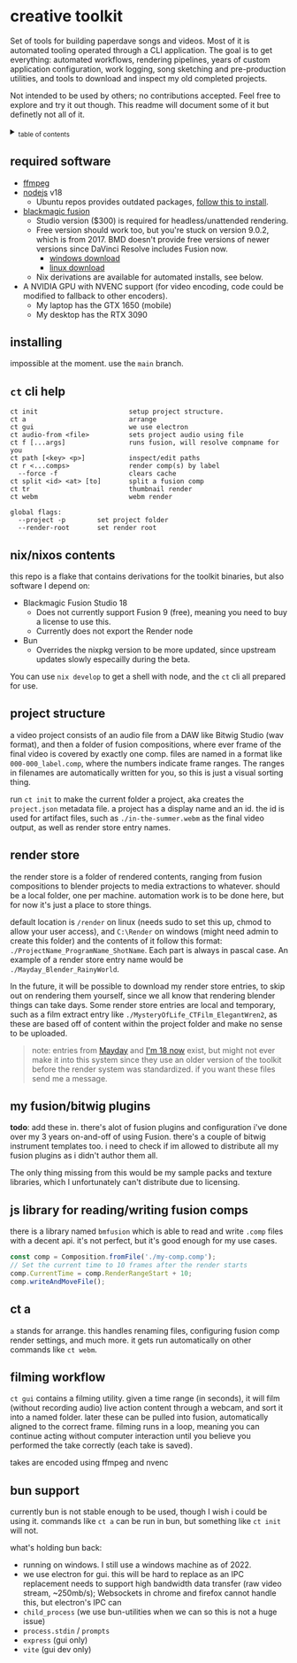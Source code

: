 # creative toolkit

Set of tools for building paperdave songs and videos. Most of it is automated tooling operated through a CLI application. The goal is to get everything: automated workflows, rendering pipelines, years of custom application configuration, work logging, song sketching and pre-production utilities, and tools to download and inspect my old completed projects.

Not intended to be used by others; no contributions accepted. Feel free to explore and try it out though. This readme will document some of it but definetly not all of it.

<details>
<summary><sub>table of contents</sub></summary>

- [creative toolkit](#creative-toolkit)
  - [required software](#required-software)
  - [installing](#installing)
  - [`ct` cli help](#ct-cli-help)
  - [nix/nixos contents](#nixnixos-contents)
  - [project structure](#project-structure)
  - [render store](#render-store)
  - [my fusion/bitwig plugins](#my-fusionbitwig-plugins)
  - [js library for reading/writing fusion comps](#js-library-for-readingwriting-fusion-comps)
  - [ct a](#ct-a)
  - [filming workflow](#filming-workflow)
  - [bun support](#bun-support)

</details>

## required software

- [ffmpeg](https://ffmpeg.org/)
- [nodejs](https://nodejs.org/en/) v18
  - Ubuntu repos provides outdated packages, [follow this to install](https://github.com/nodesource/distributions#installation-instructions).
- [blackmagic fusion](https://www.blackmagicdesign.com/products/fusion)
  - Studio version ($300) is required for headless/unattended rendering.
  - Free version should work too, but you're stuck on version 9.0.2, which is from 2017. BMD doesn't provide free versions of newer versions since DaVinci Resolve includes Fusion now.
    - [windows download](https://www.blackmagicdesign.com/support/download/54fc7e36d6fe466d95bc2e583c359582/Windows)
    - [linux download](https://www.blackmagicdesign.com/support/download/54fc7e36d6fe466d95bc2e583c359582/Linux)
  - Nix derivations are available for automated installs, see below.
- A NVIDIA GPU with NVENC support (for video encoding, code could be modified to fallback to other encoders).
  - My laptop has the GTX 1650 (mobile)
  - My desktop has the RTX 3090

## installing

impossible at the moment. use the `main` branch.

## `ct` cli help

<!-- MARKER:CT CLI HELP -->

```
ct init                       setup project structure.
ct a                          arrange
ct gui                        we use electron
ct audio-from <file>          sets project audio using file
ct f [...args]                runs fusion, will resolve compname for you
ct path [<key> <p>]           inspect/edit paths
ct r <...comps>               render comp(s) by label
  --force -f                  clears cache
ct split <id> <at> [to]       split a fusion comp
ct tr                         thumbnail render
ct webm                       webm render

global flags:
  --project -p        set project folder
  --render-root       set render root
```

<!-- END:CT CLI HELP -->

## nix/nixos contents

this repo is a flake that contains derivations for the toolkit binaries, but also software I depend on:

- Blackmagic Fusion Studio 18
  - Does not currently support Fusion 9 (free), meaning you need to buy a license to use this.
  - Currently does not export the Render node
- Bun
  - Overrides the nixpkg version to be more updated, since upstream updates slowly especailly during the beta.

You can use `nix develop` to get a shell with node, and the `ct` cli all prepared for use.

## project structure

a video project consists of an audio file from a DAW like Bitwig Studio (wav format), and then a folder of fusion compositions, where ever frame of the final video is covered by exactly one comp. files are named in a format like `000-000_label.comp`, where the numbers indicate frame ranges. The ranges in filenames are automatically written for you, so this is just a visual sorting thing.

run `ct init` to make the current folder a project, aka creates the `project.json` metadata file. a project has a display name and an id. the id is used for artifact files, such as `./in-the-summer.webm` as the final video output, as well as render store entry names.

## render store

the render store is a folder of rendered contents, ranging from fusion compositions to blender projects to media extractions to whatever. should be a local folder, one per machine. automation work is to be done here, but for now it's just a place to store things.

default location is `/render` on linux (needs sudo to set this up, chmod to allow your user access), and `C:\Render` on windows (might need admin to create this folder) and the contents of it follow this format: `./ProjectName_ProgramName_ShotName`. Each part is always in pascal case. An example of a render store entry name would be `./Mayday_Blender_RainyWorld`.

In the future, it will be possible to download my render store entries, to skip out on rendering them yourself, since we all know that rendering blender things can take days. Some render store entries are local and temporary, such as a film extract entry like `./MysteryOfLife_CTFilm_ElegantWren2`, as these are based off of content within the project folder and make no sense to be uploaded.

> note: entries from [Mayday](https://paperdave.net/mayday) and [I'm 18 now](https://paperdave.net/im-18-now) exist, but might not ever make it into this system since they use an older version of the toolkit before the render system was standardized. if you want these files send me a message.

## my fusion/bitwig plugins

**todo**: add these in. there's alot of fusion plugins and configuration i've done over my 3 years on-and-off of using Fusion. there's a couple of bitwig instrument templates too. i need to check if im allowed to distribute all my fusion plugins as i didn't author them all.

The only thing missing from this would be my sample packs and texture libraries, which I unfortunately can't distribute due to licensing.

## js library for reading/writing fusion comps

there is a library named `bmfusion` which is able to read and write `.comp` files with a decent api. it's not perfect, but it's good enough for my use cases.

```ts
const comp = Composition.fromFile('./my-comp.comp');
// Set the current time to 10 frames after the render starts
comp.CurrentTime = comp.RenderRangeStart + 10;
comp.writeAndMoveFile();
```

## ct a

`a` stands for arrange. this handles renaming files, configuring fusion comp render settings, and much more. it gets run automatically on other commands like `ct webm`.

## filming workflow

`ct gui` contains a filming utility. given a time range (in seconds), it will film (without recording audio) live action content through a webcam, and sort it into a named folder. later these can be pulled into fusion, automatically aligned to the correct frame. filming runs in a loop, meaning you can continue acting without computer interaction until you believe you performed the take correctly (each take is saved).

takes are encoded using ffmpeg and nvenc

## bun support

currently bun is not stable enough to be used, though I wish i could be using it. commands like `ct a` can be run in bun, but something like `ct init` will not.

what's holding bun back:

- running on windows. I still use a windows machine as of 2022.
- we use electron for gui. this will be hard to replace as an IPC replacement needs to support high bandwidth data transfer (raw video stream, ~250mb/s); Websockets in chrome and firefox cannot handle this, but electron's IPC can
- `child_process` (we use bun-utilities when we can so this is not a huge issue)
- `process.stdin` / `prompts`
- `express` (gui only)
- `vite` (gui dev only)
